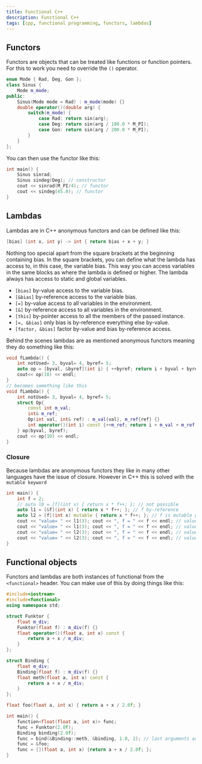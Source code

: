 ```yaml
---
title: Functional C++
description: Functional C++
tags: [cpp, functional programming, functors, lambdas]
---
```


## Functors

Functors are objects that can be treated like functions or function pointers. For this to work you need to override the `()` operator.

```cpp
enum Mode { Rad, Deg, Gon };
class Sinus {
    Mode m_mode;
public:
    Sinus(Mode mode = Rad) : m_mode(mode) {}
    double operator()(double arg) {
        switch(m_mode) {
            case Rad: return sin(arg);
            case Deg: return sin(arg / 180.0 * M_PI);
            case Gon: return sin(arg / 200.0 * M_PI);
        }
    }
};
```

You can then use the functor like this:

```cpp
int main() {
    Sinus sinrad;
    Sinus sindeg(Deg); // constructor
    cout << sinrad(M_PI/4); // functor
    cout << sindeg(45.0); // functor
}
```

## Lambdas

Lambdas are in C++ anonymous functors and can be defined like this:

```cpp
[bias] (int x, int y) -> int { return bias + x + y; }
```

Nothing too special apart from the square brackets at the beginning containing bias. In the square brackets, you can define what the lambda has access to, in this case, the variable bias. This way you can access variables in the same blocks as where the lambda is defined or higher. The lambda always has access to static and global variables.

- `[bias]` by-value access to the variable bias.
- `[&bias]` by-reference access to the variable bias.
- `[=]` by-value access to all variables in the environment.
- `[&]` by-reference access to all variables in the environment.
- `[this]` by-pointer access to all the members of the passed instance.
- `[=, &bias]` only bias is by-reference everything else by-value.
- `[factor, &bias]` factor by-value and bias by-reference access.

Behind the scenes lambdas are as mentioned anonymous functors meaning they do something like this:

```cpp
void fLambda() {
    int notUsed= 3, byval= 4, byref= 5;
    auto op = [byval, &byref](int i) { ++byref; return i + byval + byref; };
    cout<< op(10) << endl;
}
// becomes something like this
void fLambda() {
    int notUsed= 3, byval= 4, byref= 5;
    struct Op{
        const int m_val;
        int& m_ref;
        Op(int val, int& ref) : m_val{val}, m_ref{ref} {}
        int operator()(int i) const {++m_ref; return i + m_val + m_ref; }
    } op(byval, byref);
    cout << op(10) << endl;
}
```

### Closure

Because lambdas are anonymous functors they like in many other languages have the issue of closure. However in C++ this is solved with the `mutable keyword`

```cpp
int main() {
    int f = 2;
    // auto l0 = [f](int x) { return x * f++; }; // not possible
    auto l1 = [&f](int x) { return x * f++; }; // f by-reference
    auto l2 = [f](int x) mutable { return x * f++; }; // f is mutable gets stored here, not lazy
    cout << "value= " << l1(3); cout << ", f = " << f << endl; // value = 6, f = 3
    cout << "value= " << l1(3); cout << ", f = " << f << endl; // value = 9, f = 4
    cout << "value= " << l2(3); cout << ", f = " << f << endl; // value = 6, f = 4 changed internal copy
    cout << "value= " << l2(3); cout << ", f = " << f << endl; // value = 9, f = 4 changed internal copy
}
```

## Functional objects

Functors and lambdas are both instances of functional from the `<functional>` header. You can make use of this by doing things like this:

```cpp
#include<iostream>
#include<functional>
using namespace std;

struct Funktor {
    float m_div;
    Funktor(float f) : m_div(f) {}
    float operator()(float a, int x) const {
        return a + x / m_div;
    }
};

struct Binding {
    float m_div;
    Binding(float f) : m_div(f) {}
    float meth(float a, int x) const {
        return a + x / m_div;
    }
};

float foo(float a, int x) { return a + x / 2.0f; }

int main() {
    function<float(float a, int x)> func;
    func = Funktor(2.0f);
    Binding binding(2.0f);
    func = bind(&Binding::meth, &binding, 1.0, 2); // last arguments are parameters
    func = &foo;
    func = [](float a, int x) {return a + x / 2.0f; };
}
```
